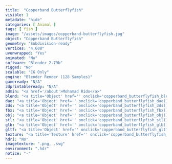 ```yaml
---
title:  "Copperband Butterflyfish"
visible: 1
metadate: "hide"
categories: [ Animal ]
tags: [ fish ]
image: "/assets/images/copperband-butterflyfish.jpg"
object: "Copperband Butterflyfish"
geometry: "Subdivision-ready"
vertices: "4,608"
uvunwrapped: "Yes"
animated: "No"
software: "Blender 2.79b"
rigged: "No"
scalable: "CG Only"
engine: "Blender Render (128 Samples)"
gameready: "N/A"
3dprintableready: "N/A"
admin: "<a href='/about'>Mohamad Rido</a>"
blend: "<a title='Object' href='' onclick='copperband_butterflyfish_blend()' >.zip 9.4 MB</a>"
dae: "<a title='Object' href='' onclick='copperband_butterflyfish_dae()' >.zip 72.6 kB</a>"
3ds: "<a title='Object' href='' onclick='copperband_butterflyfish_3ds()' >.zip 23.0 kB</a>"
fbx: "<a title='Object' href='' onclick='copperband_butterflyfish_fbx()' >.zip 29.6 kB</a>"
obj: "<a title='Object' href='' onclick='copperband_butterflyfish_obj()' >.zip 56.9 kB</a>"
stl: "<a title='Object' href='' onclick='copperband_butterflyfish_stl()' >.zip 62.8 kB</a>"
glb: "<a title='Object' href='' onclick='copperband_butterflyfish_glb()' >.zip 8.0 MB</a>"
gltf: "<a title='Object' href='' onclick='copperband_butterflyfish_gltf()' >.zip 8.1 MB</a>"
texture: "<a title='Texture' href='' onclick='copperband_butterflyfish_texture()' >.zip 24.3 MB</a>"
hdri: "No"
imagetexture: ".png, .svg"
environment: ".hdr"
notice: "-"
---
```

